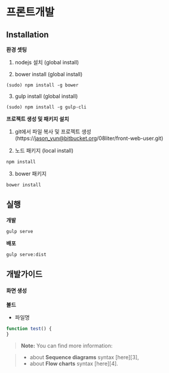 # 프론트개발


## Installation

**환경 셋팅**

1. nodejs 설치 (global install)

2. bower install (global install)
```
(sudo) npm install -g bower
```

3. gulp install (global install)
``` 
(sudo) npm install -g gulp-cli
```

**프로젝트 생성 및 패키지 설치**

1. git에서 파일 복사 및 프로젝트 생성 (https://jason_yun@bitbucket.org/08liter/front-web-user.git)

2. 노드 패키지 (local install)
``` 
npm install 
```

3. bower 패키지
``` 
bower install
```


## 실행

**개발**
``` 
gulp serve
```

**배포** 
``` 
gulp serve:dist
```









## 개발가이드

#### 화면 생성
**볼드**
- 파일명
``` javascript
function test() {
}
```

> **Note:** You can find more information:

> - about **Sequence diagrams** syntax [here][3],
> - about **Flow charts** syntax [here][4].




